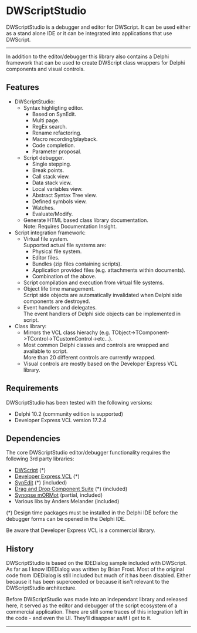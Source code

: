 # DWScriptStudio #

DWScriptStudio is a debugger and editor for DWScript. It can be used either as a stand alone IDE or it can be 
integrated into applications that use DWScript.

---

In addition to the editor/debugger this library also contains a Delphi framework that can be used to create DWScript 
class wrappers for Delphi components and visual controls.

## Features

* DWScriptStudio:
    * Syntax highligting editor.
        * Based on SynEdit.
    	* Multi page.
    	* RegEx search.
    	* Rename refactoring.
        * Macro recording/playback.
        * Code completion.
	    * Parameter proposal.
    * Script debugger.
        * Single stepping.
    	* Break points.
        * Call stack view.
    	* Data stack view.
    	* Local variables view.
    	* Abstract Syntax Tree view.
    	* Defined symbols view.
    	* Watches.
    	* Evaluate/Modify.
    * Generate HTML based class library documentation.  
      Note: Requires Documentation Insight.
* Script integration framework:
    * Virtual file system.  
	  Supported actual file systems are:
        * Physical file system.
    	* Editor files.
    	* Bundles (zip files containing scripts).
    	* Application provided files (e.g. attachments within documents).
    	* Combination of the above.
    * Script compilation and execution from virtual file systems.
    * Object life time management.  
      Script side objects are automatically invalidated when Delphi side components are destroyed.
    * Event handlers and delegates.  
      The event handlers of Delphi side objects can be implemented in script.
* Class library:
    * Mirrors the VCL class hierachy (e.g. TObject->TComponent->TControl->TCustomControl->etc...).
    * Most common Delphi classes and controls are wrapped and available to script.  
      More than 20 different controls are currently wrapped.
    * Visual controls are mostly based on the Developer Express VCL library.

## Requirements

DWScriptStudio has been tested with the following versions:

* Delphi 10.2 (community edition is supported)
* Developer Express VCL version 17.2.4

## Dependencies

The core DWScriptStudio editor/debugger functionality requires the following 3rd party libraries:

* [DWScript](https://bitbucket.org/egrange/dwscript/src) (*)
* [Developer Express VCL](https://www.devexpress.com/products/vcl/) (*)
* [SynEdit](https://github.com/SynEdit/SynEdit) (*) (included)
* [Drag and Drop Component Suite](https://github.com/DelphiPraxis/The-Drag-and-Drop-Component-Suite-for-Delphi) (*) (included)
* [Synopse mORMot](https://github.com/DelphiPraxis/The-Drag-and-Drop-Component-Suite-for-Delphi) (partial, included)
* Various libs by Anders Melander (included)

(*) Design time packages must be installed in the Delphi IDE before the debugger forms can be opened in the Delphi IDE.

Be aware that Developer Express VCL is a commercial library.

## History

DWScriptStudio is based on the IDEDialog sample included with DWScript. As far as I know IDEDialog was written by Brian Frost.
Most of the original code from IDEDialog is still included but much of it has been disabled. Either because it 
has been superceeded or because it isn't relevant to the DWScriptStudio architecture.

Before DWScriptStudio was made into an independant library and released here, it served as the editor and debugger of the script
ecosystem of a commercial application. There are still some traces of this integration left in the code - and even the UI. They'll
disappear as/if I get to it.

---
